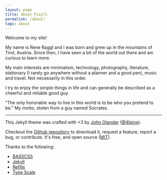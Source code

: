 ```yaml
---
layout: page
title: About Pixyll
permalink: /about/
tags: about
---
```


	
Welcome to my site! 

My name is Rene Raggl and I was born and grew up in the mountains of Tirol, Austria. Since then, I have seen a bit of the world out there and am curious to learn more.

My main interests are minimalism, technology, photography, literature, stationary (I rarely go anywhere without a planner and a good pen), music and travel. Not necessarily in this order.

I try to enjoy the simple things in life and can generally be described as a cheerful and reliable good guy.

"The only honorable way to live in this world is to be who you pretend to be."
My motto, stolen from a guy named Socrates.

--------------------------------------------------------------------------------

This Jekyll theme was crafted with <3 by [John Otander](http://johnotander.com)
([@4lpine](https://twitter.com/4lpine)).

Checkout the [Github repository](https://github.com/johnotander/pixyll) to download it,
request a feature, report a bug, or contribute. It's free, and open source
([MIT](http://opensource.org/licenses/MIT)).

Thanks to the following:

* [BASSCSS](http://basscss.com)
* [Jekyll](http://jekyllrb.com)
* [Refills](http://refills.bourbon.io/)
* [Type Scale](http://type-scale.com/)
